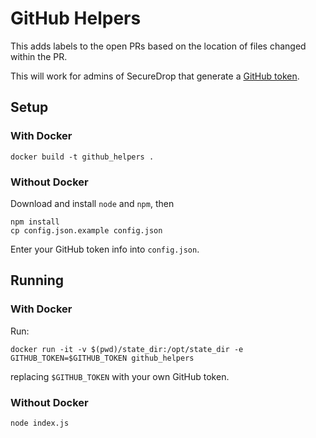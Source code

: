 # GitHub Helpers

This adds labels to the open PRs based on the location of files changed within the PR.

This will work for admins of SecureDrop that generate a [GitHub token](https://github.com/settings/tokens).

## Setup

### With Docker

    docker build -t github_helpers .

### Without Docker

Download and install `node` and `npm`, then

    npm install
    cp config.json.example config.json

Enter your GitHub token info into `config.json`.

## Running

### With Docker

Run:

    docker run -it -v $(pwd)/state_dir:/opt/state_dir -e GITHUB_TOKEN=$GITHUB_TOKEN github_helpers

replacing `$GITHUB_TOKEN` with your own GitHub token.

### Without Docker

    node index.js
